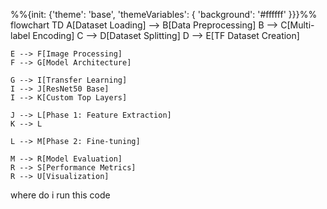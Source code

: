 %%{init: {'theme': 'base', 'themeVariables': { 'background': '#ffffff' }}}%%
flowchart TD
    A[Dataset Loading] --> B[Data Preprocessing]
    B --> C[Multi-label Encoding]
    C --> D[Dataset Splitting]
    D --> E[TF Dataset Creation]
    
    E --> F[Image Processing]
    F --> G[Model Architecture]
    
    G --> I[Transfer Learning]
    I --> J[ResNet50 Base]
    I --> K[Custom Top Layers]
    
    J --> L[Phase 1: Feature Extraction]
    K --> L
    
    L --> M[Phase 2: Fine-tuning]
    
    M --> R[Model Evaluation]
    R --> S[Performance Metrics]
    R --> U[Visualization]
where do i run this code
